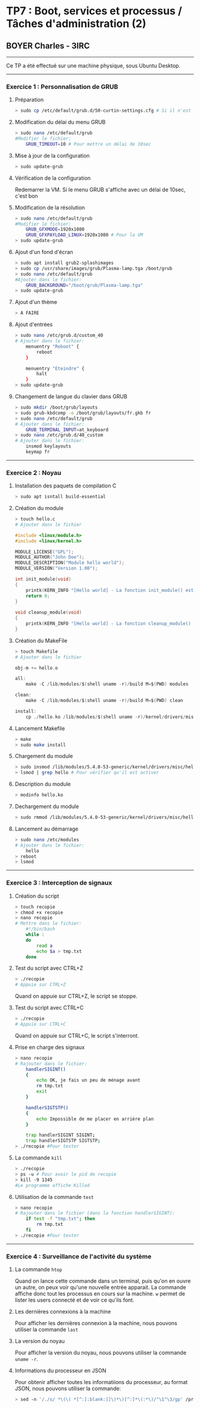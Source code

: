 # TP7 : Boot, services et processus / Tâches d'administration (2)

## BOYER Charles - 3IRC

---

Ce TP a été effectué sur une machine physique, sous Ubuntu Desktop.

---

### Exercice 1 : Personnalisation de GRUB

1. Préparation

    ```bash
    > sudo cp /etc/default/grub.d/50-curtin-settings.cfg # Si il n'est pas présent, on s'en fout
    ```

2. Modification du délai du menu GRUB

    ```bash
    > sudo nano /etc/default/grub
    #Modifier le fichier:
        GRUB_TIMEOUT=10 # Pour mettre un délai de 10sec
    ```

3. Mise à jour de la configuration

    ```bash
    > sudo update-grub
    ```

4. Vérification de la configuration

    Redemarrer la VM. Si le menu GRUB s'affiche avec un délai de 10sec, c'est bon

5. Modification de la résolution

    ```bash
    > sudo nano /etc/default/grub
    #Modifier le fichier:
        GRUB_GFXMODE=1920x1080
        GRUB_GFXPAYLOAD_LINUX=1920x1080 # Pour la VM
    > sudo update-grub
    ```

6. Ajout d'un fond d'écran

    ```bash
    > sudo apt install grub2-splashimages
    > sudo cp /usr/share/images/grub/Plasma-lamp.tga /boot/grub
    > sudo nano /etc/default/grub
    #Ajouter dans le fichier:
        GRUB_BACKGROUND="/boot/grub/Plasma-lamp.tga"
    > sudo update-grub
    ```

7. Ajout d'un thème

    ```bash
    > A FAIRE
    ```

8. Ajout d'entrées

    ```bash
    > sudo nano /etc/grub.d/custom_40
    # Ajouter dans le fichier:
        menuentry "Reboot" {
            reboot
        }

        menuentry "Eteindre" {
            halt
        }
    > sudo update-grub
    ```

9. Changement de langue du clavier dans GRUB

    ```bash
    > sudo mkdir /boot/grub/layouts
    > sudo grub-kbdcomp -o /boot/grub/layouts/fr.gkb fr
    > sudo nano /etc/default/grub
    # Ajouter dans le fichier:
        GRUB_TERMINAL_INPUT=at_keyboard
    > sudo nano /etc/grub.d/40_custom
    # Ajouter dans le fichier:
        insmod keylayouts
        keymap fr
    ```

---

### Exercice 2 : Noyau

1. Installation des paquets de compilation C

    ```bash
    > sudo apt isntall build-essential
    ```

2. Création du module

    ```bash
    > touch hello.c
    # Ajouter dans le fichier
    ```

    ```c
    #include <linux/module.h>
    #include <linux/kernel.h>

    MODULE_LICENSE("GPL");
    MODULE_AUTHOR("John Doe");
    MODULE_DESCRIPTION("Module hello world");
    MODULE_VERSION("Version 1.00");

    int init_module(void)
    {
        printk(KERN_INFO "[Hello world] - La fonction init_module() est appelée.\n");
        return 0;
    }
        
    void cleanup_module(void)
    {
        printk(KERN_INFO "[Hello world] - La fonction cleanup_module() est appelée.\n");
    }
    ```

3. Création du MakeFile

    ```bash
    > touch Makefile
    # Ajouter dans le fichier
    ```

    ```c
    obj-m += hello.o
    
    all:
        make -C /lib/modules/$(shell uname -r)/build M=$(PWD) modules
    
    clean:
        make -C /lib/modules/$(shell uname -r)/build M=$(PWD) clean
    
    install:
        cp ./hello.ko /lib/modules/$(shell uname -r)/kernel/drivers/misc
    ```

4. Lancement Makefile

    ```bash
    > make
    > sudo make install
    ```

5. Chargement du module

    ```bash
    > sudo insmod /lib/modules/5.4.0-53-generic/kernel/drivers/misc/hello.ko
    > lsmod | grep hello # Pour vérifier qu'il est activer
    ```

6. Description du module

    ```bash
    > modinfo hello.ko
    ```

7. Dechargement du module

    ```bash
    > sudo rmmod /lib/modules/5.4.0-53-generic/kernel/drivers/misc/hello.ko
    ```

8. Lancement au démarrage

    ```bash
    > sudo nano /etc/modules
    # Ajouter dans le fichier:
        hello
    > reboot
    > lsmod
    ```

---

### Exercice 3 : Interception de signaux

1. Création du script

    ```bash
    > touch recopie
    > chmod +x recopie
    > nano recopie
    # Mettre dans le fichier:
        #!/bin/bash
        while :
        do 
            read a 
            echo $a > tmp.txt
        done
    ```

2. Test du script avec CTRL+Z

    ```bash
    > ./recopie
    # Appuie sur CTRL+Z
    ```
    Quand on appuie sur CTRL+Z, le script se stoppe.

3. Test du script avec CTRL+C

    ```bash
    > ./recopie
    # Appuie sur CTRL+C
    ```
    Quand on appuie sur CTRL+C, le script s'interront.

4. Prise en charge des signaux

    ```bash
    > nano recopie
    # Rajouter dans le fichier:
        handlerSIGINT()
        {
            echo OK, je fais un peu de ménage avant
            rm tmp.txt
            exit
        }

        handlerSIGTSTP()
        {
            echo Impossible de me placer en arrière plan
        }

        trap handlerSIGINT SIGINT;
        trap handlerSIGTSTP SIGTSTP;
    > ./recopie #Pour tester
    ```

5. La commande ```kill```

    ```bash
    > ./recopie
    > ps -u # Pour avoir le pid de recopie
    > kill -9 1345
    #Le programme affiche Killed
    ```

6. Utilisation de la commande ```test```

    ```bash
    > nano recopie
    # Rajouter dans le fichier (dans la fonction handlerSIGINT):
        if test -f "tmp.txt"; then
            rm tmp.txt
        fi
    > ./recopie #Pour tester
    ```

---

### Exercice 4 : Surveillance de l'activité du système

1. La commande ```htop```

    Quand on lance cette commande dans un terminal, puis qu'on en ouvre un autre, on peux voir qu'une nouvelle entrée apparait. La commande affiche donc tout les processus en cours sur la machine. ```w``` permet de lister les users connecté et de voir ce qu'ils font.

2. Les dernières connexions à la machine

    Pour afficher les dernières connexion à la machine, nous pouvons utiliser la commande ```last```

3. La version du noyau

    Pour afficher la version du noyau, nous pouvons utiliser la commande ```uname -r```.

4. Informations du processeur en JSON
   
   Pour obtenir afficher toutes les informatiions du processeur, au format JSON, nous pouvons utiliser la commande:

   ```bash
   > sed -n '/./s/ *\(\( *[^:[:blank:]]\)*\)[^:]*\(:*\)/"\1"\3/gp' /proc/cpuinfo
   ```


